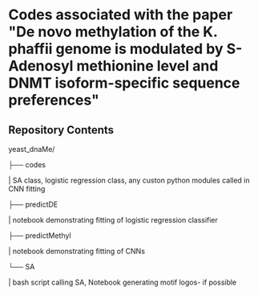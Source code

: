 # Codes associated with the paper "De novo  methylation of the K. phaffii genome is modulated by S-Adenosyl methionine level and DNMT isoform-specific sequence preferences"

## Repository Contents
yeast_dnaMe/

├── codes

|	 SA class, logistic regression class, any custon python modules called in CNN  fitting

├── predictDE

|	 notebook demonstrating fitting of logistic regression classifier

├── predictMethyl

|	 notebook demonstrating fitting of CNNs

└── SA

|	 bash script calling SA, Notebook generating motif logos- if possible

